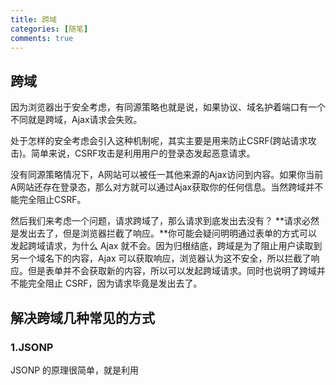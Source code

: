 ```yaml
---
title: 跨域
categories: [随笔]
comments: true
---
```

## 跨域
因为浏览器出于安全考虑，有同源策略也就是说，如果协议、域名护着端口有一个不同就是跨域，Ajax请求会失败。

处于怎样的安全考虑会引入这种机制呢，其实主要是用来防止CSRF(跨站请求攻击)。简单来说，CSRF攻击是利用用户的登录态发起恶意请求。

没有同源策略情况下，A网站可以被任一其他来源的Ajax访问到内容。如果你当前A网站还存在登录态，那么对方就可以通过Ajax获取你的任何信息。当然跨域并不能完全阻止CSRF。

然后我们来考虑一个问题，请求跨域了，那么请求到底发出去没有？ **请求必然是发出去了，但是浏览器拦截了响应。**你可能会疑问明明通过表单的方式可以发起跨域请求，为什么 Ajax 就不会。因为归根结底，跨域是为了阻止用户读取到另一个域名下的内容，Ajax 可以获取响应，浏览器认为这不安全，所以拦截了响应。但是表单并不会获取新的内容，所以可以发起跨域请求。同时也说明了跨域并不能完全阻止 CSRF，因为请求毕竟是发出去了。

## 解决跨域几种常见的方式
### 1.JSONP
JSONP 的原理很简单，就是利用 <script> 标签没有跨域限制的漏洞。通过 <script> 标签指向一个需要访问的地址并提供一个回调函数来接收数据当需要通讯时。
```
<script src="http://domain/api?param1=a&param2=b&callback=jsonp"></script>
<script>
    function jsonp(data) {
    	console.log(data)
	}
</script>  
```
JSONP 使用简单且兼容性不错，但是只限于 get 请求。

在开发中可能会遇到多个 JSONP 请求的回调函数名是相同的，这时候就需要自己封装一个 JSONP，以下是简单实现
```

```

### 2.CORS
CORS 需要浏览器和后端同时支持。IE8和IE9需要通过 XDomainRequest来实现。

浏览器会自动进行 CORS 通信，实现 CORS 通信的关键是后端。只要后端实现了 CORS，就实现了跨域。

服务端设置 Access-Control-Allow-Origin 就可以开启 CORS。 该属性表示哪些域名可以访问资源，如果设置通配符则表示所有网站都可以访问资源。

虽然设置 CORS 和前端没什么关系，但是通过这种方式解决跨域问题的话，会在发送请求时出现两种情况，分别为**简单请求**和 **复杂请求**。


### 3.document.domain
该方式只能用于二级域名相同的情况下，比如 a.test.com 和 b.test.com 适用于该方式。

只需要给页面添加 document.domain = 'test.com' 表示二级域名都相同就可以实现跨域。

### 4.postMessage
这种方式通常用于获取嵌入页面中的第三方页面数据。一个页面发送消息，另一个页面判断来源并接收消息

```
// 发送消息端
window.parent.postMessage('message', 'http://test.com')

// 接收消息端
var mc = new MessageChannel()
mc.addEventListener('message', event => {
  var origin = event.origin || event.originalEvent.origin
  if (origin === 'http://test.com') {
    console.log('验证通过')
  }
})
```

[jekyll]:      http://jekyllrb.com